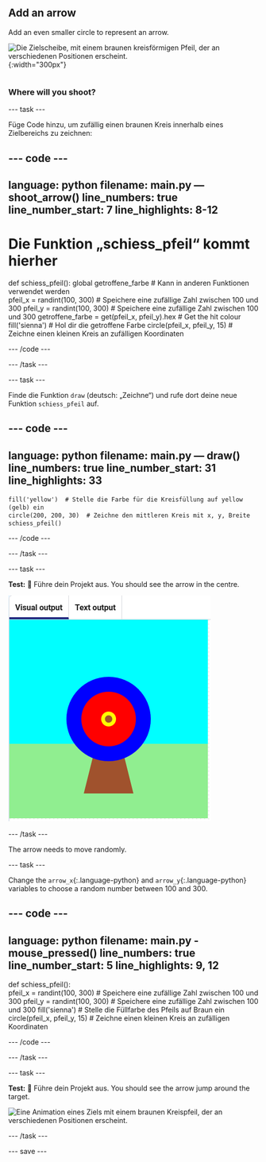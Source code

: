## Add an arrow

<div style="display: flex; flex-wrap: wrap">
<div style="flex-basis: 200px; flex-grow: 1; margin-right: 15px;">
Add an even smaller circle to represent an arrow.
</div>
<div>

![Die Zielscheibe, mit einem braunen kreisförmigen Pfeil, der an verschiedenen Positionen erscheint.](images/fire_arrow.gif){:width="300px"}

</div>
</div>

### Where will you shoot?

--- task ---

Füge Code hinzu, um zufällig einen braunen Kreis innerhalb eines Zielbereichs zu zeichnen:

--- code ---
---
language: python filename: main.py — shoot_arrow() line_numbers: true line_number_start: 7
line_highlights: 8-12
---
# Die Funktion „schiess_pfeil“ kommt hierher
def schiess_pfeil(): global getroffene_farbe  # Kann in anderen Funktionen verwendet werden  
pfeil_x = randint(100, 300)  # Speichere eine zufällige Zahl zwischen 100 und 300 pfeil_y = randint(100, 300)  # Speichere eine zufällige Zahl zwischen 100 und 300 getroffene_farbe = get(pfeil_x, pfeil_y).hex  # Get the hit colour     
fill('sienna')  # Hol dir die getroffene Farbe circle(pfeil_x, pfeil_y, 15)  # Zeichne einen kleinen Kreis an zufälligen Koordinaten

--- /code ---

--- /task ---

--- task ---

Finde die Funktion `draw` (deutsch: „Zeichne“) und rufe dort deine neue Funktion `schiess_pfeil` auf.

--- code ---
---
language: python filename: main.py — draw() line_numbers: true line_number_start: 31
line_highlights: 33
---

    fill('yellow')  # Stelle die Farbe für die Kreisfüllung auf yellow (gelb) ein
    circle(200, 200, 30)  # Zeichne den mittleren Kreis mit x, y, Breite
    schiess_pfeil()

--- /code ---

--- /task ---

--- task ---

**Test:** 🔄 Führe dein Projekt aus. You should see the arrow in the centre.

![a brown arrow circle in the centre of the target](images/arrow-centre.png)


--- /task ---

The arrow needs to move randomly.


--- task ---

Change the `arrow_x`{:.language-python} and `arrow_y`{:.language-python} variables to choose a random number between 100 and 300.

--- code ---
---
language: python filename: main.py - mouse_pressed() line_numbers: true line_number_start: 5
line_highlights: 9, 12
---
def schiess_pfeil():   
pfeil_x = randint(100, 300)  # Speichere eine zufällige Zahl zwischen 100 und 300 pfeil_y = randint(100, 300)  # Speichere eine zufällige Zahl zwischen 100 und 300 fill('sienna')  # Stelle die Füllfarbe des Pfeils auf Braun ein circle(pfeil_x, pfeil_y, 15)  # Zeichne einen kleinen Kreis an zufälligen Koordinaten

--- /code ---

--- /task ---


--- task ---


**Test:** 🔄 Führe dein Projekt aus. You should see the arrow jump around the target.

![Eine Animation eines Ziels mit einem braunen Kreispfeil, der an verschiedenen Positionen erscheint.](images/fire_arrow.gif)

--- /task ---

--- save ---
